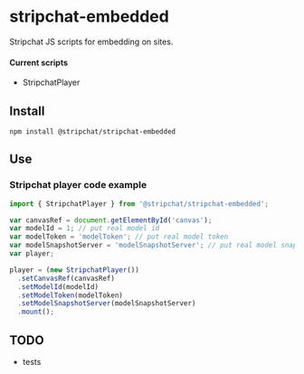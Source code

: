 stripchat-embedded
===========

Stripchat JS scripts for embedding on sites.

#### Current scripts
* StripchatPlayer

## Install

```shell
npm install @stripchat/stripchat-embedded
```

## Use

### Stripchat player code example

```js
import { StripchatPlayer } from '@stripchat/stripchat-embedded';

var canvasRef = document.getElementById('canvas');
var modelId = 1; // put real model id
var modelToken = 'modelToken'; // put real model token
var modelSnapshotServer = 'modelSnapshotServer'; // put real model snapshot server
var player;

player = (new StripchatPlayer())
  .setCanvasRef(canvasRef)
  .setModelId(modelId)
  .setModelToken(modelToken)
  .setModelSnapshotServer(modelSnapshotServer)
  .mount();
```

## TODO

* tests
